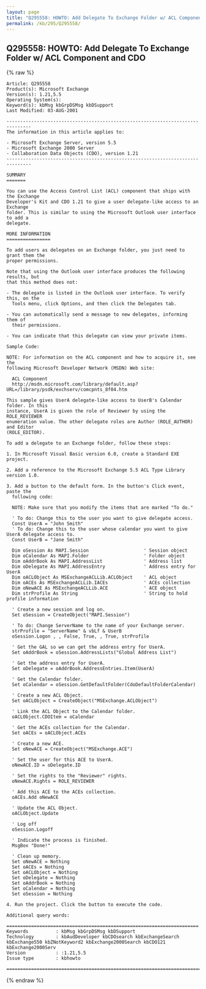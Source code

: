 ```yaml
---
layout: page
title: "Q295558: HOWTO: Add Delegate To Exchange Folder w/ ACL Component and CDO"
permalink: /kb/295/Q295558/
---
```


## Q295558: HOWTO: Add Delegate To Exchange Folder w/ ACL Component and CDO

{% raw %}

	Article: Q295558
	Product(s): Microsoft Exchange
	Version(s): 1.21,5.5
	Operating System(s): 
	Keyword(s): kbMsg kbGrpDSMsg kbDSupport
	Last Modified: 03-AUG-2001
	
	-------------------------------------------------------------------------------
	The information in this article applies to:
	
	- Microsoft Exchange Server, version 5.5 
	- Microsoft Exchange 2000 Server 
	- Collaboration Data Objects (CDO), version 1.21 
	-------------------------------------------------------------------------------
	
	SUMMARY
	=======
	
	You can use the Access Control List (ACL) component that ships with the Exchange
	Developer's Kit and CDO 1.21 to give a user delegate-like access to an Exchange
	folder. This is similar to using the Microsoft Outlook user interface to add a
	delegate.
	
	MORE INFORMATION
	================
	
	To add users as delegates on an Exchange folder, you just need to grant them the
	proper permissions.
	
	Note that using the Outlook user interface produces the following results, but
	that this method does not:
	
	- The delegate is listed in the Outlook user interface. To verify this, on the
	  Tools menu, click Options, and then click the Delegates tab.
	
	- You can automatically send a message to new delegates, informing them of
	  their permissions.
	
	- You can indicate that this delegate can view your private items.
	
	Sample Code:
	
	NOTE: For information on the ACL component and how to acquire it, see the
	following Microsoft Developer Network (MSDN) Web site:
	
	  ACL Component
	  http://msdn.microsoft.com/library/default.asp?URL=/library/psdk/exchserv/comcpnts_8f04.htm
	
	This sample gives UserA delegate-like access to UserB's Calendar folder. In this
	instance, UserA is given the role of Reviewer by using the ROLE_REVIEWER
	enumeration value. The other delegate roles are Author (ROLE_AUTHOR) and Editor
	(ROLE_EDITOR).
	
	To add a delegate to an Exchange folder, follow these steps:
	
	1. In Microsoft Visual Basic version 6.0, create a Standard EXE project.
	
	2. Add a reference to the Microsoft Exchange 5.5 ACL Type Library version 1.0.
	
	3. Add a button to the default form. In the button's Click event, paste the
	  following code:
	
	  NOTE: Make sure that you modify the items that are marked "To do."
	
	  ' To do: Change this to the user you want to give delegate access.
	  Const UserA = "John Smith"
	  ' To do: Change this to the user whose calendar you want to give UserA delegate access to.
	  Const UserB = "Jane Smith"
	
	  Dim oSession As MAPI.Session                    ' Session object
	  Dim oCalendar As MAPI.Folder                    ' Folder object
	  Dim oAddrBook As MAPI.AddressList               ' Address list
	  Dim oDelegate As MAPI.AddressEntry              ' Address entry for UserA
	  Dim oACLObject As MSExchangeACLLib.ACLObject    ' ACL object
	  Dim oACEs As MSExchangeACLLib.IACEs             ' ACEs collection
	  Dim oNewACE As MSExchangeACLLib.ACE             ' ACE object
	  Dim strProfile As String                        ' String to hold profile information
	      
	  ' Create a new session and log on.
	  Set oSession = CreateObject("MAPI.Session")
	      
	  ' To do: Change ServerName to the name of your Exchange server.
	  strProfile = "ServerName" & vbLf & UserB
	  oSession.Logon , , False, True, , True, strProfile
	      
	  ' Get the GAL so we can get the address entry for UserA.
	  Set oAddrBook = oSession.AddressLists("Global Address List")
	      
	  ' Get the address entry for UserA.
	  Set oDelegate = oAddrBook.AddressEntries.Item(UserA)
	      
	  ' Get the Calendar folder.
	  Set oCalendar = oSession.GetDefaultFolder(CdoDefaultFolderCalendar)
	      
	  ' Create a new ACL Object.
	  Set oACLObject = CreateObject("MSExchange.ACLObject")
	
	  ' Link the ACL Object to the Calendar folder.
	  oACLObject.CDOItem = oCalendar
	      
	  ' Get the ACEs collection for the Calendar.
	  Set oACEs = oACLObject.ACEs
	      
	  ' Create a new ACE.
	  Set oNewACE = CreateObject("MSExchange.ACE")
	      
	  ' Set the user for this ACE to UserA.
	  oNewACE.ID = oDelegate.ID
	      
	  ' Set the rights to the "Reviewer" rights.
	  oNewACE.Rights = ROLE_REVIEWER
	      
	  ' Add this ACE to the ACEs collection.
	  oACEs.Add oNewACE
	      
	  ' Update the ACL Object.
	  oACLObject.Update
	
	  ' Log off
	  oSession.Logoff
	      
	  ' Indicate the process is finished.
	  MsgBox "Done!"
	      
	  ' Clean up memory.
	  Set oNewACE = Nothing
	  Set oACEs = Nothing
	  Set oACLObject = Nothing
	  Set oDelegate = Nothing
	  Set oAddrBook = Nothing
	  Set oCalendar = Nothing
	  Set oSession = Nothing
	
	4. Run the project. Click the button to execute the code.
	
	Additional query words:
	
	======================================================================
	Keywords          : kbMsg kbGrpDSMsg kbDSupport 
	Technology        : kbAudDeveloper kbCDOsearch kbExchangeSearch kbExchange550 kbZNotKeyword2 kbExchange2000Search kbCDO121 kbExchange2000Serv
	Version           : :1.21,5.5
	Issue type        : kbhowto
	
	=============================================================================
	

{% endraw %}
